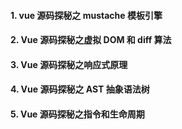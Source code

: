 #### 1. vue 源码探秘之 mustache 模板引擎

#### 2. Vue 源码探秘之虚拟 DOM 和 diff 算法

#### 3. Vue 源码探秘之响应式原理

#### 4. Vue 源码探秘之 AST 抽象语法树

#### 5. Vue 源码探秘之指令和生命周期
